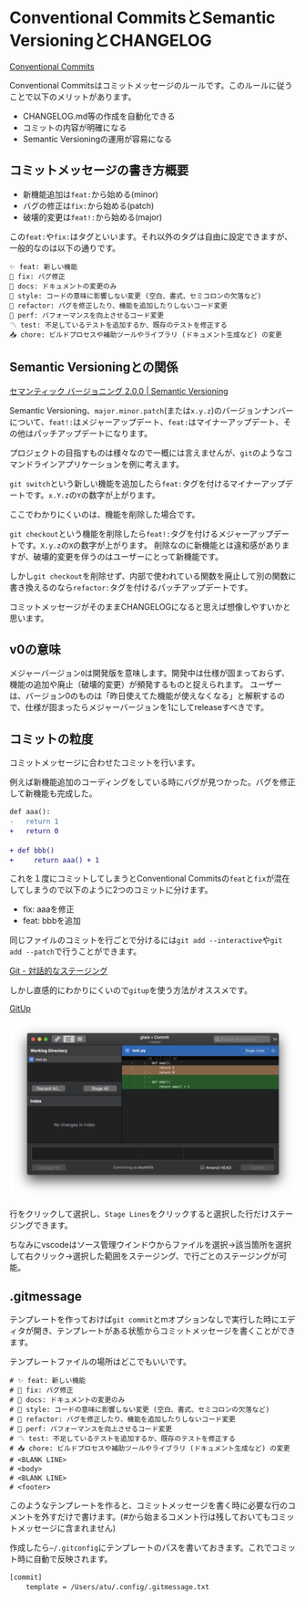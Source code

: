 # Conventional CommitsとSemantic VersioningとCHANGELOG

[Conventional Commits](https://www.conventionalcommits.org/en/v1.0.0/)

Conventional Commitsはコミットメッセージのルールです。このルールに従うことで以下のメリットがあります。

- CHANGELOG.md等の作成を自動化できる
- コミットの内容が明確になる
- Semantic Versioningの運用が容易になる

## コミットメッセージの書き方概要

- 新機能追加は`feat:`から始める(minor)
- バグの修正は`fix:`から始める(patch)
- 破壊的変更は`feat!:`から始める(major)

この`feat:`や`fix:`はタグといいます。それ以外のタグは自由に設定できますが、一般的なのは以下の通りです。

```text
✨ feat: 新しい機能
👻 fix: バグ修正
📖 docs: ドキュメントの変更のみ
📐 style: コードの意味に影響しない変更 (空白、書式、セミコロンの欠落など)
🧹 refactor: バグを修正したり、機能を追加したりしないコード変更
🏃 perf: パフォーマンスを向上させるコード変更
〽 test: 不足しているテストを追加するか、既存のテストを修正する
📥 chore: ビルドプロセスや補助ツールやライブラリ (ドキュメント生成など) の変更
```

## Semantic Versioningとの関係

[セマンティック バージョニング 2.0.0 | Semantic Versioning](https://semver.org/lang/ja/)

Semantic Versioning、`major.minor.patch`(または`x.y.z`)のバージョンナンバーについて、`feat!:`はメジャーアップデート、`feat:`はマイナーアップデート、その他はパッチアップデートになります。

プロジェクトの目指すものは様々なので一概には言えませんが、`git`のようなコマンドラインアプリケーションを例に考えます。

`git switch`という新しい機能を追加したら`feat:`タグを付けるマイナーアップデートです。`x.Y.z`の`Y`の数字が上がります。

ここでわかりにくいのは、機能を削除した場合です。

`git checkout`という機能を削除したら`feat!:`タグを付けるメジャーアップデートです。`X.y.z`の`X`の数字が上がります。
削除なのに新機能とは違和感がありますが、破壊的変更を伴うのはユーザーにとって新機能です。

しかし`git checkout`を削除せず、内部で使われている関数を廃止して別の関数に書き換えるのなら`refactor:`タグを付けるパッチアップデートです。

コミットメッセージがそのままCHANGELOGになると思えば想像しやすいかと思います。

## v0の意味

メジャーバージョン`0`は開発版を意味します。開発中は仕様が固まっておらず、機能の追加や廃止（破壊的変更）が頻発するものと捉えられます。
ユーザーは、バージョン0のものは「昨日使えてた機能が使えなくなる」と解釈するので、仕様が固まったらメジャーバージョンを1にしてreleaseすべきです。

## コミットの粒度

コミットメッセージに合わせたコミットを行います。

例えば新機能追加のコーディングをしている時にバグが見つかった。バグを修正して新機能も完成した。

```diff
def aaa():
-   return 1
+   return 0

+ def bbb()
+     return aaa() + 1
```

これを１度にコミットしてしまうとConventional Commitsの`feat`と`fix`が混在してしまうので以下のように2つのコミットに分けます。

- fix: aaaを修正
- feat: bbbを追加

同じファイルのコミットを行ごとで分けるには`git add --interactive`や`git add --patch`で行うことができます。

[Git - 対話的なステージング](https://git-scm.com/book/ja/v2/Git-%E3%81%AE%E3%81%95%E3%81%BE%E3%81%96%E3%81%BE%E3%81%AA%E3%83%84%E3%83%BC%E3%83%AB-%E5%AF%BE%E8%A9%B1%E7%9A%84%E3%81%AA%E3%82%B9%E3%83%86%E3%83%BC%E3%82%B8%E3%83%B3%E3%82%B0)

しかし直感的にわかりにくいので`gitup`を使う方法がオススメです。

[GitUp](https://gitup.co/)

![gitup](/images/howto_conventional-commits/2021-12-23-17-25-15.png)

行をクリックして選択し、`Stage Lines`をクリックすると選択した行だけステージングできます。

ちなみにvscodeはソース管理ウインドウからファイルを選択→該当箇所を選択して右クリック→選択した範囲をステージング、で行ごとのステージングが可能。

## .gitmessage

テンプレートを作っておけば`git commit`とmオプションなしで実行した時にエディタが開き、テンプレートがある状態からコミットメッセージを書くことができます。

テンプレートファイルの場所はどこでもいいです。

```text
# ✨ feat: 新しい機能
# 👻 fix: バグ修正
# 📖 docs: ドキュメントの変更のみ
# 📐 style: コードの意味に影響しない変更 (空白、書式、セミコロンの欠落など)
# 🧹 refactor: バグを修正したり、機能を追加したりしないコード変更
# 🏃 perf: パフォーマンスを向上させるコード変更
# 〽 test: 不足しているテストを追加するか、既存のテストを修正する
# 📥 chore: ビルドプロセスや補助ツールやライブラリ (ドキュメント生成など) の変更
# <BLANK LINE>
# <body>
# <BLANK LINE>
# <footer>
```

このようなテンプレートを作ると、コミットメッセージを書く時に必要な行のコメントを外すだけで書けます。(#から始まるコメント行は残しておいてもコミットメッセージに含まれません)

作成したら`~/.gitconfig`にテンプレートのパスを書いておきます。これでコミット時に自動で反映されます。

```bash
[commit]
    template = /Users/atu/.config/.gitmessage.txt
```
